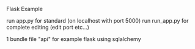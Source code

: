 Flask Example


run app.py for standard (on localhost with port 5000)
run run_app.py for complete editing (edit port etc...)



1 bundle file "api" for example flask using sqlalchemy
